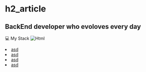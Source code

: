 # h2_article
 
 <h2>BackEnd developer who evoloves every day</h2>
 
 💻 My Stack
 <img alt="Html" src ="https://img.shields.io/badge/HTML5-E34F26.svg?&style=for-the-badge&logo=HTML5&logoColor=white"/> 
 <li><a href="#6DB33F">asd</a></li>
 <li><a href="">asd</a></li>
 <li><a href="">asd</a></li>
 <li><a href="">asd</a></li>

